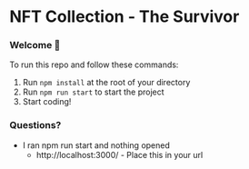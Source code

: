 #  NFT Collection - The Survivor

### **Welcome 👋**
To run this repo and follow these commands:

1. Run `npm install` at the root of your directory
2. Run `npm run start` to start the project
3. Start coding!

### **Questions?**
- I ran npm run start and nothing opened
  - http://localhost:3000/ - Place this in your url  

